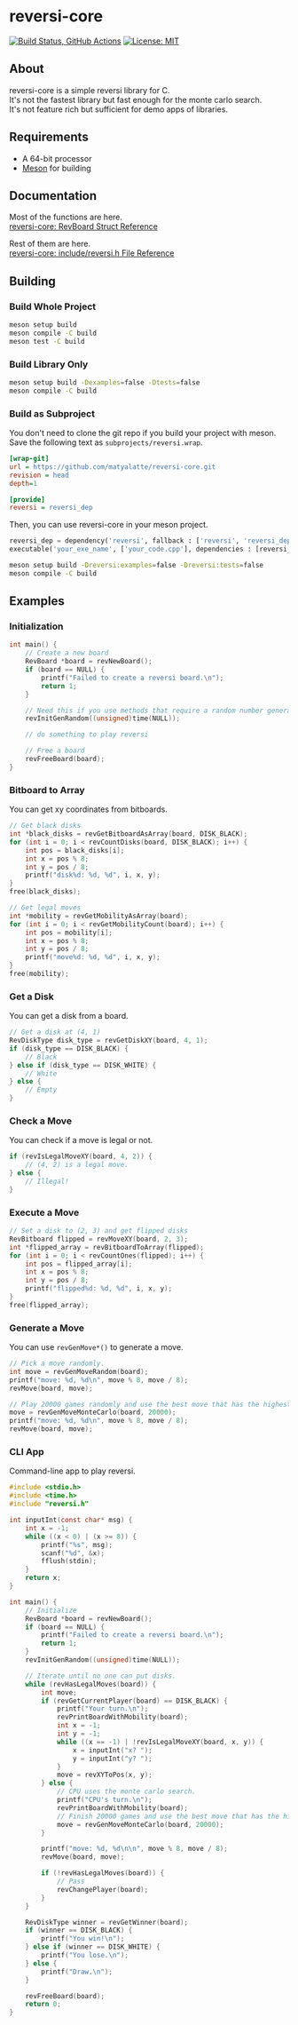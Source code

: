 # reversi-core

[![Build Status, GitHub Actions](https://github.com/matyalatte/reversi-core/actions/workflows/ci.yml/badge.svg)](https://github.com/matyalatte/reversi-core/actions/workflows/ci.yml)
[![License: MIT](https://img.shields.io/badge/License-MIT-yellow.svg)](https://opensource.org/licenses/MIT)

## About

reversi-core is a simple reversi library for C.  
It's not the fastest library but fast enough for the monte carlo search.  
It's not feature rich but sufficient for demo apps of libraries.  

## Requirements

- A 64-bit processor
- [Meson](https://mesonbuild.com/) for building

## Documentation

Most of the functions are here.  
[reversi-core: RevBoard Struct Reference](https://matyalatte.github.io/reversi-core/struct_rev_board.html)  
  
Rest of them are here.  
[reversi-core: include/reversi.h File Reference](https://matyalatte.github.io/reversi-core/reversi_8h.html)

## Building

### Build Whole Project

```bash
meson setup build
meson compile -C build
meson test -C build
```

### Build Library Only

```bash
meson setup build -Dexamples=false -Dtests=false
meson compile -C build
```

### Build as Subproject

You don't need to clone the git repo if you build your project with meson.  
Save the following text as `subprojects/reversi.wrap`.  

```ini
[wrap-git]
url = https://github.com/matyalatte/reversi-core.git
revision = head
depth=1

[provide]
reversi = reversi_dep
```

Then, you can use reversi-core in your meson project.

```python
reversi_dep = dependency('reversi', fallback : ['reversi', 'reversi_dep'])
executable('your_exe_name', ['your_code.cpp'], dependencies : [reversi_dep])
```

```bash
meson setup build -Dreversi:examples=false -Dreversi:tests=false
meson compile -C build
```

## Examples

### Initialization

```c
int main() {
    // Create a new board
    RevBoard *board = revNewBoard();
    if (board == NULL) {
        printf("Failed to create a reversi board.\n");
        return 1;
    }

    // Need this if you use methods that require a random number generator.
    revInitGenRandom((unsigned)time(NULL));

    // do something to play reversi

    // Free a board
    revFreeBoard(board);
}
```

### Bitboard to Array

You can get xy coordinates from bitboards.

```c
// Get black disks
int *black_disks = revGetBitboardAsArray(board, DISK_BLACK);
for (int i = 0; i < revCountDisks(board, DISK_BLACK); i++) {
    int pos = black_disks[i];
    int x = pos % 8;
    int y = pos / 8;
    printf("disk%d: %d, %d", i, x, y);
}
free(black_disks);

// Get legal moves
int *mobility = revGetMobilityAsArray(board);
for (int i = 0; i < revGetMobilityCount(board); i++) {
    int pos = mobility[i];
    int x = pos % 8;
    int y = pos / 8;
    printf("move%d: %d, %d", i, x, y);
}
free(mobility);
```

### Get a Disk

You can get a disk from a board.

```c
// Get a disk at (4, 1)
RevDiskType disk_type = revGetDiskXY(board, 4, 1);
if (disk_type == DISK_BLACK) {
    // Black
} else if (disk_type == DISK_WHITE) {
    // White
} else {
    // Empty
}
```

### Check a Move

You can check if a move is legal or not.

```c
if (revIsLegalMoveXY(board, 4, 2)) {
    // (4, 2) is a legal move.
} else {
    // Illegal!
}
```

### Execute a Move

```c
// Set a disk to (2, 3) and get flipped disks
RevBitboard flipped = revMoveXY(board, 2, 3);
int *flipped_array = revBitboardToArray(flipped);
for (int i = 0; i < revCountOnes(flipped); i++) {
    int pos = flipped_array[i];
    int x = pos % 8;
    int y = pos / 8;
    printf("flipped%d: %d, %d", i, x, y);
}
free(flipped_array);
```

### Generate a Move

You can use `revGenMove*()` to generate a move.  

```c
// Pick a move randomly.
int move = revGenMoveRandom(board);
printf("move: %d, %d\n", move % 8, move / 8);
revMove(board, move);

// Play 20000 games randomly and use the best move that has the highest win rate.
move = revGenMoveMonteCarlo(board, 20000);
printf("move: %d, %d\n", move % 8, move / 8);
revMove(board, move);
```

### CLI App

Command-line app to play reversi.

```c
#include <stdio.h>
#include <time.h>
#include "reversi.h"

int inputInt(const char* msg) {
    int x = -1;
    while ((x < 0) | (x >= 8)) {
        printf("%s", msg);
        scanf("%d", &x);
        fflush(stdin);
    }
    return x;
}

int main() {
    // Initialize
    RevBoard *board = revNewBoard();
    if (board == NULL) {
        printf("Failed to create a reversi board.\n");
        return 1;
    }
    revInitGenRandom((unsigned)time(NULL));

    // Iterate until no one can put disks.
    while (revHasLegalMoves(board)) {
        int move;
        if (revGetCurrentPlayer(board) == DISK_BLACK) {
            printf("Your turn.\n");
            revPrintBoardWithMobility(board);
            int x = -1;
            int y = -1;
            while ((x == -1) | !revIsLegalMoveXY(board, x, y)) {
                x = inputInt("x? ");
                y = inputInt("y? ");
            }
            move = revXYToPos(x, y);
        } else {
            // CPU uses the monte carlo search.
            printf("CPU's turn.\n");
            revPrintBoardWithMobility(board);
            // Finish 20000 games and use the best move that has the highest win rate.
            move = revGenMoveMonteCarlo(board, 20000);
        }

        printf("move: %d, %d\n\n", move % 8, move / 8);
        revMove(board, move);

        if (!revHasLegalMoves(board)) {
            // Pass
            revChangePlayer(board);
        }
    }

    RevDiskType winner = revGetWinner(board);
    if (winner == DISK_BLACK) {
        printf("You win!\n");
    } else if (winner == DISK_WHITE) {
        printf("You lose.\n");
    } else {
        printf("Draw.\n");
    }

    revFreeBoard(board);
    return 0;
}
```
